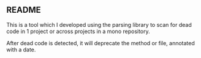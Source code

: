 
README
-------------------------------------------------------------------------

This is a tool which I developed using the parsing library to scan for dead code in 1 project or across projects in a mono repository. 

After dead code is detected, it will deprecate the method or file, annotated with a date.
